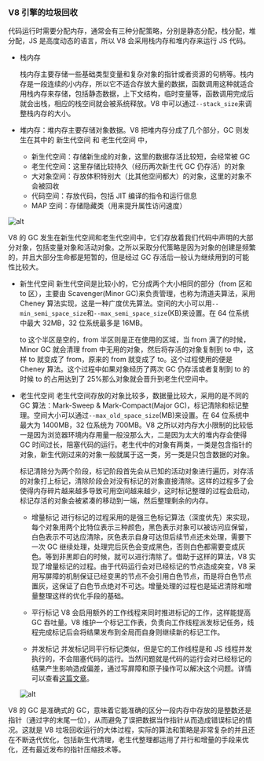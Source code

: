 [comment]: browser "title: 'v8引擎的垃圾回收', keywords: 'GC, ram', date: '2020-8-7'"

### V8 引擎的垃圾回收

代码运行时需要分配内存，通常会有三种分配策略，分别是静态分配，栈分配，堆分配，JS 是高度动态的语言，所以 V8 会采用栈内存和堆内存来运行 JS 代码。

- 栈内存

  栈内存主要存储一些基础类型变量和复杂对象的指针或者资源的句柄等。栈内存是一段连续的小内存，所以它不适合存放大量的数据，函数调用这种就适合用栈内存来存储，包括静态数据，上下文结构，临时变量等，函数调用完成后就会出栈，相应的栈空间就会被系统释放。V8 中可以通过`--stack_size`来调整栈内存的大小。

- 堆内存：堆内存主要存储对象数据。V8 把堆内存分成了几个部分，GC 则发生在其中的 新生代空间 和 老生代空间 中，
  - 新生代空间：存储新生成的对象，这里的数据存活比较短，会经常被 GC
  - 老生代空间：这里存储比较持久（经历两次新生代 GC 仍存活）的对象
  - 大对象空间：存放体积特别大（比其他空间都大）的对象，这里的对象不会被回收
  - 代码空间：存放代码，包括 JIT 编译的指令和运行信息
  - MAP 空间：存储隐藏类（用来提升属性访问速度）

![alt](https://s1.ax1x.com/2020/08/07/afmdAA.png)

V8 的 GC 发生在新生代空间和老生代空间中，它们存放着我们代码中声明的大部分对象，包括变量对象和活动对象。之所以采取分代策略是因为对象的创建是频繁的，并且大部分生命都是短暂的，但是经过 GC 存活后一般认为继续用到的可能性比较大。

- 新生代空间
  新生代空间是比较小的，它分成两个大小相同的部分（from 区和 to 区），主要由 Scavenger(Minor GC)来负责管理，也称为清道夫算法，采用 Cheney 算法实现，这是一种广度优先算法。空间的大小可以用`--min_semi_space_size`和`--max_semi_space_size`(KB)来设置。在 64 位系统中最大 32MB，32 位系统最多是 16MB。

  to 这个半区是空的，from 半区则是正在使用的区域，当 from 满了的时候，Minor GC 就会清理 from 中无用的对象，然后将存活的对象复制到 to 中，这样 to 就变成了 from，原来的 from 就变成了 to。这个过程使用的便是 Cheney 算法。这个过程中如果对象经历了两次 GC 仍存活或者复制到 to 的时候 to 的占用达到了 25%那么对象就会晋升到老生代空间中。

- 老生代空间
  老生代空间存放的对象比较多，数据量比较大，采用的是不同的 GC 算法：Mark-Sweep & Mark-Compact(Major GC)，标记清除和标记整理。空间大小可以通过`--max_old_space_size`(MB)来设置。在 64 位系统中最大为 1400MB，32 位系统为 700MB。V8 之所以对内存大小限制的比较低一是因为浏览器环境内存用量一般没那么大，二是因为太大的堆内存会使得 GC 时间过长，阻塞代码的运行。老生代中的对象有两类，一类是包含指针的对象，新生代刚过来的对象一般就属于这一类，另一类是只包含数据的对象。

  标记清除分为两个阶段，标记阶段首先会从已知的活动对象进行遍历，对存活的对象打上标记，清除阶段会对没有标记的对象直接清除。这样的过程多了会使得内存碎片越来越多导致可用空间越来越少，这时标记整理的过程会启动，标记存活的对象会被紧凑的移动到一端，然后整理剩余的内存。

  - 增量标记
    进行标记的过程采用的是强三色标记算法（深度优先）来实现，每个对象用两个比特位表示三种颜色，黑色表示对象可以被访问应保留，白色表示不可达应清除，灰色表示自身可达但后续节点还未处理，需要下一次 GC 继续处理，处理完后灰色会变成黑色，否则白色都需要变成灰色。等到非黑即白的时候，就可以进行清除了。借助于这样的算法，V8 实现了增量标记的过程。由于代码运行会对已经标记的节点造成突变，V8 采用写屏障的机制保证已经变黑的节点不会引用白色节点，而是将白色节点置灰，这保证了白色节点绝对不可达。增量处理的过程也是延迟清除和增量整理这样的优化手段的基础。

  - 平行标记
    V8 会启用额外的工作线程来同时推进标记的工作，这样能提高 GC 吞吐量。V8 维护一个标记工作表，负责向工作线程派发标记任务，线程完成标记后会将结果发布到全局而自身则继续新的标记工作。

  - 并发标记
    并发标记同平行标记类似，但是它的工作线程是和 JS 线程并发执行的，不会阻塞代码的运行。当然问题就是代码的运行会对已经标记的结果产生影响造成偏差，通过写屏障和原子操作可以解决这个问题。详情可以查看[这篇文章](https://v8.js.cn/blog/concurrent-marking/)。

  ![alt](https://v8.js.cn/_img/concurrent-marking/11.svg)

V8 的 GC 是准确式的 GC，意味着它能准确的区分一段内存中存放的是整数还是指针（通过字的末尾一位），从而避免了误把数据当作指针从而造成错误标记的情况。这就是 V8 垃圾回收运行的大体过程，实际的算法和策略是非常复杂的并且还在不断迭代优化，包括新生代清理，老生代整理都运用了并行和增量的手段来优化，还有最近发布的指针压缩技术等。
